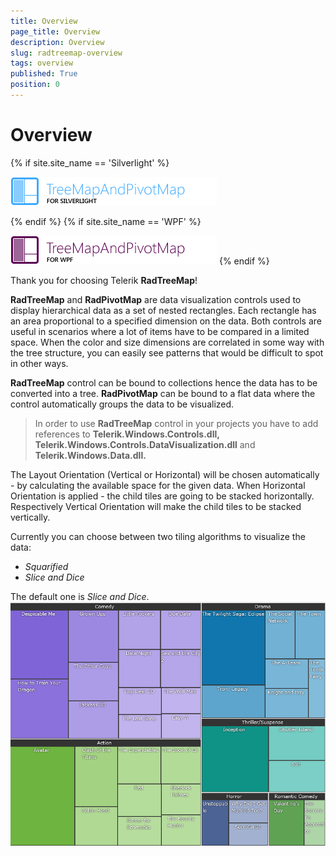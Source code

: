 ```yaml
---
title: Overview
page_title: Overview
description: Overview
slug: radtreemap-overview
tags: overview
published: True
position: 0
---
```


# Overview

{% if site.site_name == 'Silverlight' %}

![radtreemapandpivotmap sl](images/radtreemapandpivotmap_sl.png)

{% endif %}
{% if site.site_name == 'WPF' %}

![radtreemapandpivotmap wpf](images/radtreemapandpivotmap_wpf.png)
{% endif %}

Thank you for choosing Telerik __RadTreeMap__!

__RadTreeMap__ and __RadPivotMap__ are data visualization controls used to display hierarchical data as a set of nested rectangles. Each rectangle has an area proportional to a specified dimension on the data. Both controls are useful in scenarios where a lot of items have to be compared in a limited space. When the color and size dimensions are correlated in some way with the tree structure, you can easily see patterns that would be difficult to spot in other ways.

__RadTreeMap__ control can be bound to collections hence the data has to be converted into a tree. __RadPivotMap__ can be bound to a flat data where the control automatically groups the data to be visualized.

> In order to use __RadTreeMap__ control in your projects you have to add references to __Telerik.Windows.Controls.dll, Telerik.Windows.Controls.DataVisualization.dll__ and __Telerik.Windows.Data.dll.__

The Layout Orientation (Vertical or Horizontal) will be chosen automatically - by calculating the available space for the given data. When Horizontal Orientation is applied - the child tiles are going to be stacked horizontally. Respectively Vertical Orientation will make the child tiles to be stacked vertically.

Currently you can choose between two tiling algorithms to visualize the data:
* *Squarified*
* *Slice and Dice*

The default one is *Slice and Dice*.         
![](images/radtreemap_overview.png)